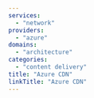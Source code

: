 ```yaml
---
services:
  - "network"
providers:
  - "azure"
domains:
  - "architecture"
categories: 
  - "content delivery"
title: "Azure CDN"
linkTitle: "Azure CDN"
---
```


